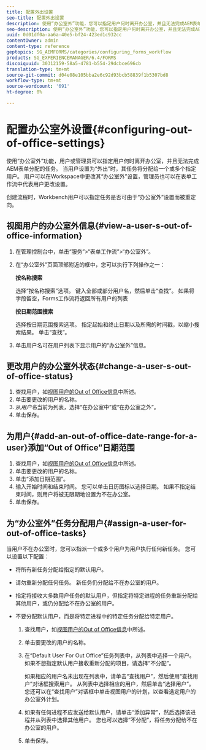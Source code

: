 ```yaml
---
title: 配置外出设置
seo-title: 配置外出设置
description: 使用“办公室外”功能，您可以指定用户何时离开办公室，并且无法完成AEM表单分配的任务。
seo-description: 使用“办公室外”功能，您可以指定用户何时离开办公室，并且无法完成AEM表单分配的任务。
uuid: 0d01df0a-aa6a-40e5-bf24-423ed1c932cc
contentOwner: admin
content-type: reference
geptopics: SG_AEMFORMS/categories/configuring_forms_workflow
products: SG_EXPERIENCEMANAGER/6.4/FORMS
discoiquuid: 30312159-58a5-4781-b554-29dcbce696cb
translation-type: tm+mt
source-git-commit: d04e08e105bba2e6c92d93bcb58839f1b5307bd8
workflow-type: tm+mt
source-wordcount: '691'
ht-degree: 0%

---
```



# 配置办公室外设置{#configuring-out-of-office-settings}

使用“办公室外”功能，用户或管理员可以指定用户何时离开办公室，并且无法完成AEM表单分配的任务。 当用户设置为“外出”时，其任务将分配给一个或多个指定用户。 用户可以在Workspace中更改其“办公室外”设置，管理员也可以在表单工作流中代表用户更改设置。

创建流程时，Workbench用户可以指定任务是否可由于“办公室外”设置而被重定向。

## 视图用户的办公室外信息{#view-a-user-s-out-of-office-information}

1. 在管理控制台中，单击“服务”>“表单工作流”>“办公室外”。
1. 在“办公室外”页面顶部附近的框中，您可以执行下列操作之一：

   **按名称搜索**

   选择“按名称搜索”选项。 键入全部或部分用户名，然后单击“查找”。 如果将字段留空，Forms工作流将返回所有用户的列表

   **按日期范围搜索**

   选择按日期范围搜索选项。 指定起始和终止日期以及所需的时间戳，以缩小搜索结果。 单击“查找”。

1. 单击用户名可在用户列表下显示用户的“办公室外”信息。

## 更改用户的办公室外状态{#change-a-user-s-out-of-office-status}

1. 查找用户，如[视图用户的Out of Office信息](configuring-out-office-settings.md#view-a-user-s-out-of-office-information)中所述。
1. 单击要更改的用户的名称。
1. 从&#x200B;*用户名*&#x200B;当前为列表，选择“在办公室中”或“在办公室之外”。
1. 单击保存。

## 为用户{#add-an-out-of-office-date-range-for-a-user}添加“Out of Office”日期范围

1. 查找用户，如[视图用户的Out of Office信息](configuring-out-office-settings.md#view-a-user-s-out-of-office-information)中所述。
1. 单击要更改的用户的名称。
1. 单击“添加日期范围”。
1. 输入开始时间和结束时间。 您可以单击日历图标以选择日期。 如果不指定结束时间，则用户将被无限期地设置为不在办公室。
1. 单击保存。

## 为“办公室外”任务分配用户{#assign-a-user-for-out-of-office-tasks}

当用户不在办公室时，您可以指派一个或多个用户为用户执行任何新任务。 您可以设置以下配置：

* 将所有新任务分配给指定的默认用户。
* 请勿重新分配任何任务。 新任务仍分配给不在办公室的用户。
* 指定将接收大多数用户任务的默认用户，但指定将特定进程的任务重新分配给其他用户，或仍分配给不在办公室的用户。
* 不要分配默认用户，而是将特定进程中的特定任务分配给特定用户。

   1. 查找用户，如[视图用户的Out of Office信息](configuring-out-office-settings.md#view-a-user-s-out-of-office-information)中所述。
   1. 单击要更改的用户的名称。
   1. 在“Default User For Out Office”任务列表中，从列表中选择一个用户。 如果不想指定默认用户接收重新分配的项目，请选择“不分配”。

      如果相应的用户名未出现在列表中，请单击“查找用户”，然后使用“查找用户”对话框搜索用户。 从列表中选择相应的用户，然后单击“选择用户”。 您还可以在“查找用户”对话框中单击视图用户的计划，以查看选定用户的办公室外计划。

   1. 如果有任何进程不应发送给默认用户，请单击“添加异常”，然后选择该进程并从列表中选择其他用户。 您也可以选择“不分配”，将任务分配给不在办公室的用户。
   1. 单击保存。

